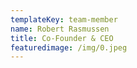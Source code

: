 ```yaml
---
templateKey: team-member
name: Robert Rasmussen
title: Co-Founder & CEO
featuredimage: /img/0.jpeg
---
```


